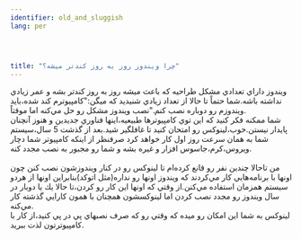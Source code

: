 ```yaml
---
identifier: old_and_sluggish
lang: per




title: "چرا ويندوز روز به روز كندتر ميشه؟"
---
```

ويندوز داراي تعدادي مشكل طراحيه كه باعث ميشه روز به روز كندتر بشه و عمر
زيادي نداشته باشه.شما حتماً تا حالا از تعداد زيادي شنيديد كه
ميگن:"كامپيوترم كند شده،بايد ويندوزم رو دوباره نصب كنم."نصب ويندوز مشكل
رو حل مي&zwnj;كنه اما موقتاً.<br />
شما ممكنه فكر كنيد كه اين توي كامپيوترها طبيعيه،اينها فناوري جديدين و
هنوز آنچنان پايدار نيستن.خوب،لينوكس رو امتحان كنيد تا غافلگير شيد.بعد
از گذشت 5 سال،سيستم شما به همان سرعت روز اول كار خواهد كرد صرفنظر از
اينكه كامپيوتر شما دچار ويروس،كرم،جاسوس افزار و غيره بشه و شما رو مجبور
به نصب مجدد كنه.<br />
<br />
من تاحالا چندين نفر رو قانع كرده&zwnj;ام تا لينوكس رو در كنار ويندوزشون
نصب كنن چون اونها با برنامه&zwnj;هايي كار مي&zwnj;كردند كه ويندوز اونها
رو نداره(مثل اتوكد)بنابراين اونها از هردو سيستم همزمان استفاده
مي&zwnj;كنن.از وقتي كه اونها اين كار رو كردن،تا حالا يك يا دوبار در سال
ويندوز رو مجدد نصب كردن اما لينوكسشون همچنان با همون كارايي گذشته كار
مي&zwnj;كنه.<br />
لينوكس به شما اين امكان رو ميده كه وقتي رو كه صرف نصبهاي پي در پي كنيد،از كار با كامپيوترتون لذت ببريد.<br />





